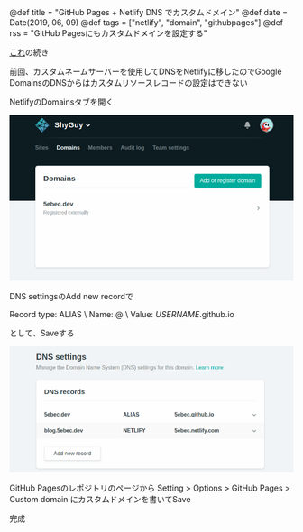 @def title = "GitHub Pages + Netlify DNS でカスタムドメイン"
@def date = Date(2019, 06, 09)
@def tags = ["netlify", "domain", "githubpages"]
@def rss =  "GitHub Pagesにもカスタムドメインを設定する"

[これ](/netlify-custom-domain)の続き

前回、カスタムネームサーバーを使用してDNSをNetlifyに移したのでGoogle DomainsのDNSからはカスタムリソースレコードの設定はできない

NetlifyのDomainsタブを開く

![netlify_domains_tab](/img/2019-06-09/netlify_domains_tab.png)

DNS settingsのAdd new recordで

Record type: ALIAS \\
Name: @ \\
Value: *USERNAME*.github.io

として、Saveする

![netlify_dns_settings](/img/2019-06-09/netlify_dns_settings.png)

GitHub Pagesのレポジトリのページから Setting > Options > GitHub Pages > Custom domain にカスタムドメインを書いてSave

完成
